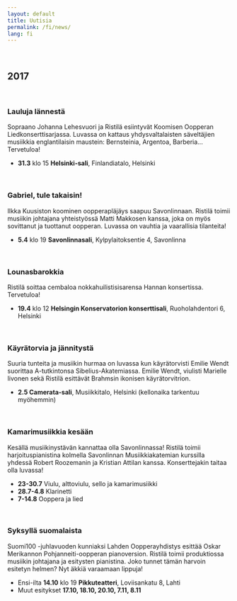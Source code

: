 ```yaml
---
layout: default
title: Uutisia
permalink: /fi/news/
lang: fi
---
```


<br/>

## 2017

<br/>

### Lauluja lännestä

Sopraano Johanna Lehesvuori ja Ristilä esiintyvät Koomisen Oopperan Liedkonserttisarjassa. Luvassa on kattaus yhdysvaltalaisten säveltäjien musiikkia englantilaisin maustein: Bernsteinia, Argentoa, Barberia... Tervetuloa!

- __31.3__ klo 15 __Helsinki-sali__, Finlandiatalo, Helsinki

<br/>

### Gabriel, tule takaisin!

Ilkka Kuusiston koominen oopperapläjäys saapuu Savonlinnaan. Ristilä toimii musiikin johtajana yhteistyössä Matti Makkosen kanssa, joka on myös sovittanut ja tuottanut oopperan. Luvassa on vauhtia ja vaarallisia tilanteita!

- __5.4__ klo 19 __Savonlinnasali__, Kylpylaitoksentie 4, Savonlinna

<br/>

### Lounasbarokkia

Ristilä soittaa cembaloa nokkahuilistisisarensa Hannan konsertissa. Tervetuloa!

- __19.4__ klo 12 __Helsingin Konservatorion konserttisali__, Ruoholahdentori 6, Helsinki

<br/>

### Käyrätorvia ja jännitystä

Suuria tunteita ja musiikin hurmaa on luvassa kun käyrätorvisti Emilie Wendt suorittaa A-tutkintonsa Sibelius-Akatemiassa. Emilie Wendt, viulisti Marielle Iivonen sekä Ristilä esittävät Brahmsin ikonisen käyrätorvitrion.

- __2.5 Camerata-sali__, Musiikkitalo, Helsinki (kellonaika tarkentuu myöhemmin)

<br/>

### Kamarimusiikkia kesään

Kesällä musiikinystävän kannattaa olla Savonlinnassa! Ristilä toimii harjoituspianistina kolmella Savonlinnan Musiikkiakatemian kurssilla yhdessä Robert Roozemanin ja Kristian Attilan kanssa. Konserttejakin taitaa olla luvassa!

- __23-30.7__ Viulu, alttoviulu, sello ja kamarimusiikki
- __28.7-4.8__ Klarinetti
- __7-14.8__ Ooppera ja lied

<br/>

### Syksyllä suomalaista

Suomi100 -juhlavuoden kunniaksi Lahden Oopperayhdistys esittää Oskar Merikannon Pohjanneiti-oopperan pianoversion. Ristilä toimii produktiossa musiikin johtajana ja esitysten pianistina. Joko tunnet tämän harvoin esitetyn helmen? Nyt äkkiä varaamaan lippuja!

- Ensi-ilta __14.10__ klo 19 __Pikkuteatteri__, Loviisankatu 8, Lahti
- Muut esitykset __17.10, 18.10, 20.10, 7.11, 8.11__

<br/>
